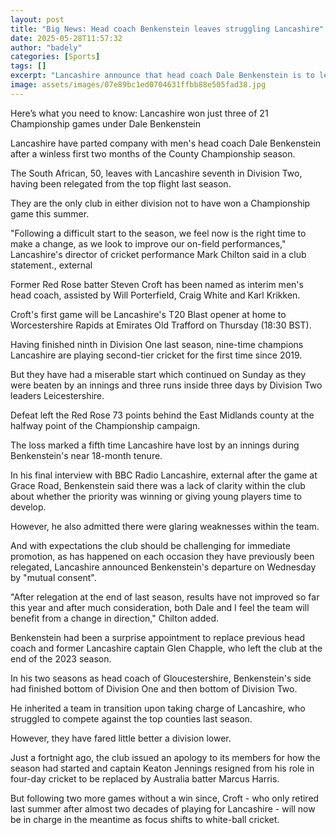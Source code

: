 ```yaml
---
layout: post
title: "Big News: Head coach Benkenstein leaves struggling Lancashire"
date: 2025-05-28T11:57:32
author: "badely"
categories: [Sports]
tags: []
excerpt: "Lancashire announce that head coach Dale Benkenstein is to leave the club with immediate effect."
image: assets/images/07e89bc1ed0704631ffbb88e505fad38.jpg
---
```


Here’s what you need to know: Lancashire won just three of 21 Championship games under Dale Benkenstein

Lancashire have parted company with men's head coach Dale Benkenstein after a winless first two months of the County Championship season.

The South African, 50, leaves with Lancashire seventh in Division Two, having been relegated from the top flight last season.

They are the only club in either division not to have won a Championship game this summer.

"Following a difficult start to the season, we feel now is the right time to make a change, as we look to improve our on-field performances," Lancashire's director of cricket performance Mark Chilton said in a club statement., external

Former Red Rose batter Steven Croft has been named as interim men's head coach, assisted by Will Porterfield, Craig White and Karl Krikken.

Croft's first game will be Lancashire's T20 Blast opener at home to Worcestershire Rapids at Emirates Old Trafford on Thursday (18:30 BST).

Having finished ninth in Division One last season, nine-time champions Lancashire are playing second-tier cricket for the first time since 2019.

But they have had a miserable start which continued on Sunday as they were beaten by an innings and three runs inside three days by Division Two leaders Leicestershire.

Defeat left the Red Rose 73 points behind the East Midlands county at the halfway point of the Championship campaign.

The loss marked a fifth time Lancashire have lost by an innings during Benkenstein's near 18-month tenure.

In his final interview with BBC Radio Lancashire, external after the game at Grace Road, Benkenstein said there was a lack of clarity within the club about whether the priority was winning or giving young players time to develop.

However, he also admitted there were glaring weaknesses within the team.  

And with expectations the club should be challenging for immediate promotion, as has happened on each occasion they have previously been relegated, Lancashire announced Benkenstein's departure on Wednesday by "mutual consent".

"After relegation at the end of last season, results have not improved so far this year and after much consideration, both Dale and I feel the team will benefit from a change in direction," Chilton added.

Benkenstein had been a surprise appointment to replace previous head coach and former Lancashire captain Glen Chapple, who left the club at the end of the 2023 season.

In his two seasons as head coach of Gloucestershire, Benkenstein's side had finished bottom of Division One and then bottom of Division Two.

He inherited a team in transition upon taking charge of Lancashire, who struggled to compete against the top counties last season.

However, they have fared little better a division lower. 

Just a fortnight ago, the club issued an apology to its members for how the season had started and captain Keaton Jennings resigned from his role in four-day cricket to be replaced by Australia batter Marcus Harris.

But following two more games without a win since, Croft - who only retired last summer after almost two decades of playing for Lancashire - will now be in charge in the meantime as focus shifts to white-ball cricket.

